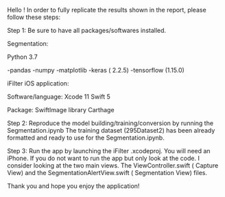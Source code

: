 Hello ! In order to fully replicate the results shown in the report, please follow these steps:


Step 1: Be sure to have all packages/softwares installed. 

Segmentation: 

Python 3.7

-pandas
-numpy
-matplotlib
-keras ( 2.2.5)
-tensorflow (1.15.0)


iFilter iOS application:  

Software/language:
Xcode 11
Swift 5

Package:
SwiftImage library
Carthage


Step 2: Reproduce the model building/training/conversion by running the Segmentation.ipynb
The training dataset (295Dataset2) has been already formatted and ready to use for the Segmentation.ipynb.

Step 3: Run the app by launching the iFilter .xcodeproj. You will need an iPhone.  If you do not want to run the app but only look at the code. I consider looking at the two main views. The ViewController.swift ( Capture View)  and the  SegmentationAlertView.swift ( Segmentation View) files.

Thank you and hope you enjoy the application!
















